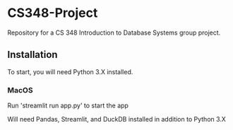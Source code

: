 # CS348-Project

Repository for a CS 348 Introduction to Database Systems group project.

## Installation

To start, you will need Python 3.X installed.

### MacOS

Run 'streamlit run app.py' to start the app

Will need Pandas, Streamlit, and DuckDB installed in addition to Python 3.X

